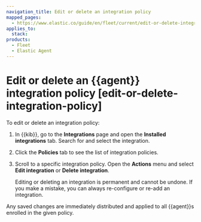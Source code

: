 ```yaml
---
navigation_title: Edit or delete an integration policy
mapped_pages:
  - https://www.elastic.co/guide/en/fleet/current/edit-or-delete-integration-policy.html
applies_to:
  stack:
products:
  - Fleet
  - Elastic Agent
---
```


# Edit or delete an {{agent}} integration policy [edit-or-delete-integration-policy]


To edit or delete an integration policy:

1. In {{kib}}, go to the **Integrations** page and open the **Installed integrations** tab. Search for and select the integration.
2. Click the **Policies** tab to see the list of integration policies.
3. Scroll to a specific integration policy. Open the **Actions** menu and select **Edit integration** or **Delete integration**.

    Editing or deleting an integration is permanent and cannot be undone. If you make a mistake, you can always re-configure or re-add an integration.


Any saved changes are immediately distributed and applied to all {{agent}}s enrolled in the given policy.
